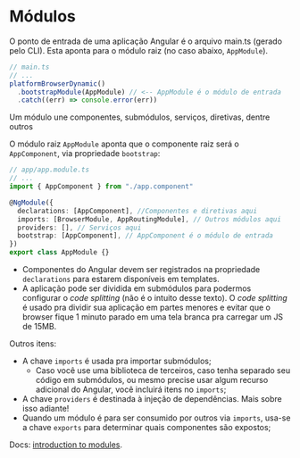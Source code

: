 # Módulos

O ponto de entrada de uma aplicação Angular é o arquivo main.ts (gerado pelo CLI). Esta aponta para o módulo raiz (no caso abaixo, `AppModule`).

```typescript
// main.ts
// ...
platformBrowserDynamic()
  .bootstrapModule(AppModule) // <-- AppModule é o módulo de entrada
  .catch((err) => console.error(err))
```

Um módulo une componentes, submódulos, serviços, diretivas, dentre outros

O módulo raiz `AppModule` aponta que o componente raiz será o `AppComponent`, via propriedade `bootstrap`:

```typescript
// app/app.module.ts
// ...
import { AppComponent } from "./app.component"

@NgModule({
  declarations: [AppComponent], //Componentes e diretivas aqui
  imports: [BrowserModule, AppRoutingModule], // Outros módulos aqui
  providers: [], // Serviços aqui
  bootstrap: [AppComponent], // AppComponent é o módulo de entrada
})
export class AppModule {}
```

* Componentes do Angular devem ser registrados na propriedade `declarations` para estarem disponíveis em templates.
* A aplicação pode ser dividida em submódulos para podermos configurar o _code splitting_ (não é o intuito desse texto). O _code splitting_ é usado pra dividir sua aplicação em partes menores e evitar que o browser fique 1 minuto parado em uma tela branca pra carregar um JS de 15MB.

Outros itens:

* A chave `imports` é usada pra importar submódulos;
  * Caso você use uma biblioteca de terceiros, caso tenha separado seu código em submódulos, ou mesmo precise usar algum recurso adicional do Angular, você incluirá itens no `imports`;
* A chave `providers` é destinada à injeção de dependências. Mais sobre isso adiante!
* Quando um módulo é para ser consumido por outros via `imports`, usa-se a chave `exports` para determinar quais componentes são expostos;

Docs: [introduction to modules](https://angular.io/guide/architecture-modules).
